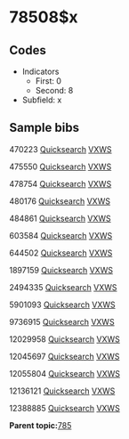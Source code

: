 # 78508$x

## Codes

-   Indicators
    -   First: 0
    -   Second: 8
-   Subfield: x

## Sample bibs

470223 [Quicksearch](https://search.library.yale.edu/catalog/470223) [VXWS](http://prodorbis.library.yale.edu:7014/vxws/GetHoldingsService?bibId=470223)

475550 [Quicksearch](https://search.library.yale.edu/catalog/475550) [VXWS](http://prodorbis.library.yale.edu:7014/vxws/GetHoldingsService?bibId=475550)

478754 [Quicksearch](https://search.library.yale.edu/catalog/478754) [VXWS](http://prodorbis.library.yale.edu:7014/vxws/GetHoldingsService?bibId=478754)

480176 [Quicksearch](https://search.library.yale.edu/catalog/480176) [VXWS](http://prodorbis.library.yale.edu:7014/vxws/GetHoldingsService?bibId=480176)

484861 [Quicksearch](https://search.library.yale.edu/catalog/484861) [VXWS](http://prodorbis.library.yale.edu:7014/vxws/GetHoldingsService?bibId=484861)

603584 [Quicksearch](https://search.library.yale.edu/catalog/603584) [VXWS](http://prodorbis.library.yale.edu:7014/vxws/GetHoldingsService?bibId=603584)

644502 [Quicksearch](https://search.library.yale.edu/catalog/644502) [VXWS](http://prodorbis.library.yale.edu:7014/vxws/GetHoldingsService?bibId=644502)

1897159 [Quicksearch](https://search.library.yale.edu/catalog/1897159) [VXWS](http://prodorbis.library.yale.edu:7014/vxws/GetHoldingsService?bibId=1897159)

2494335 [Quicksearch](https://search.library.yale.edu/catalog/2494335) [VXWS](http://prodorbis.library.yale.edu:7014/vxws/GetHoldingsService?bibId=2494335)

5901093 [Quicksearch](https://search.library.yale.edu/catalog/5901093) [VXWS](http://prodorbis.library.yale.edu:7014/vxws/GetHoldingsService?bibId=5901093)

9736915 [Quicksearch](https://search.library.yale.edu/catalog/9736915) [VXWS](http://prodorbis.library.yale.edu:7014/vxws/GetHoldingsService?bibId=9736915)

12029958 [Quicksearch](https://search.library.yale.edu/catalog/12029958) [VXWS](http://prodorbis.library.yale.edu:7014/vxws/GetHoldingsService?bibId=12029958)

12045697 [Quicksearch](https://search.library.yale.edu/catalog/12045697) [VXWS](http://prodorbis.library.yale.edu:7014/vxws/GetHoldingsService?bibId=12045697)

12055804 [Quicksearch](https://search.library.yale.edu/catalog/12055804) [VXWS](http://prodorbis.library.yale.edu:7014/vxws/GetHoldingsService?bibId=12055804)

12136121 [Quicksearch](https://search.library.yale.edu/catalog/12136121) [VXWS](http://prodorbis.library.yale.edu:7014/vxws/GetHoldingsService?bibId=12136121)

12388885 [Quicksearch](https://search.library.yale.edu/catalog/12388885) [VXWS](http://prodorbis.library.yale.edu:7014/vxws/GetHoldingsService?bibId=12388885)

**Parent topic:**[785](../../tags/785/785.md)

